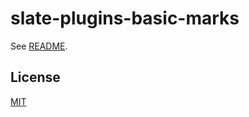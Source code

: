 # slate-plugins-basic-marks

See [README](https://github.com/udecode/slate-plugins).

## License

[MIT](../../LICENSE)
